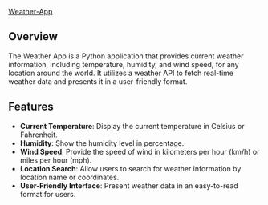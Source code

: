  [Weather-App](https://n1r2a3j.github.io/Weather-App/)

 ## Overview

The Weather App is a Python application that provides current weather information, including temperature, humidity, and wind speed, for any location around the world. It utilizes a weather API to fetch real-time weather data and presents it in a user-friendly format.

## Features

- **Current Temperature**: Display the current temperature in Celsius or Fahrenheit.
- **Humidity**: Show the humidity level in percentage.
- **Wind Speed**: Provide the speed of wind in kilometers per hour (km/h) or miles per hour (mph).
- **Location Search**: Allow users to search for weather information by location name or coordinates.
- **User-Friendly Interface**: Present weather data in an easy-to-read format for users.

